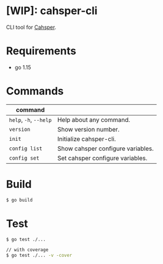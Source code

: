 # [WIP]: cahsper-cli

CLI tool for [Cahsper](https://github.com/YoshinoriN/cahsper).

# Requirements

* go 1.15

# Commands

|command||
|---|---|
|`help`, `-h`, `--help`|Help about any command.|
|`version`|Show version number.|
|`init`|Initialize cahsper-cli.|
|`config list`|Show cahsper configure variables.|
|`config set`|Set cahsper configure variables.|

# Build

```sh
$ go build
```

# Test

```sh
$ go test ./...

// with coverage
$ go test ./... -v -cover
```